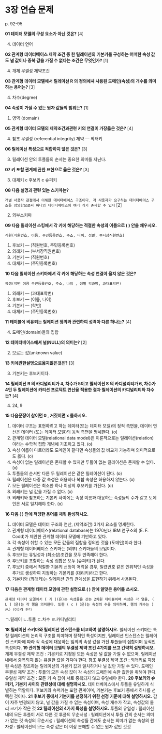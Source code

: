 
# 3장 연습 문제

p. 92-95

**01 데이터 모델의 구성 요소가 아닌 것온?** [4]


4. 데이터 언어

**02 관계형 데이터베이스 제약 조건 중 한 릴레이션의 기본키를 구성하는 어떠한 속성 값도 널 값이나 중복 값을 가질 수 없다는 조건은 무엇인가?** [1]


4. 개체 무결성 제약조건

**03 관계형 데이터 모델에서 릴레이선 R 의 정의에셔 사용된 도메인(속성)의 개수를 의미하는 용어는?** [3]


4. 차수(degree)

**04 속성이 가질 수 있는 원자 값들의 범위는?** [1]

1. 영역 (domain)


**05 관계형 데이터 모델의 제약조건과관련 키의 연결이 가장옳은 것은?** [4]


4. 참조 무결성 (referential integrity) 제약 — 외래키

**06 릴레이선 특성으로 적합하지 않은 것은?** [3]


3. 릴레이션 안의 투플들의 순서는 중요한 의미를 지닌다.


**07 키 포함 관계에 관한 표현으로 옳은 것은?** [3]


3. 대체키 c 후보키 c 슈퍼키


**08 다음 설명과 관련 있는 스키마는?**

`개별 사용자 관점에서 이해한 데이터베이스 구조이다. 각 사용자가 요구하는 데이터베이스 구조를 정의함으로써 하나의 데이터베이스에 여러 개가 존재할 수 있다` [2]


2. 외부스키마


**09 다음 릴레이션 스킹에서 각 키에 해당하는 적절한 속성의 이름으로 ( ) 안을 채우시오.**

`직원(직원번호, 이름, 주민등록번호, 주소, 나이, 성별, 부서장직원번호)`

1. 후보키 — (직원번호, 주민등록번호)
2. 외래키 — (부서장직원번호)
3. 기본키 — (직원번호)
4. 대체키 — (주민등록번호)

**10 다음 릴레이션 스키마에셔 각 키에 해당하는 속성 연결이 옳지 않은 것은?**

`학생(학번 이름 주민등록번호, 주소, 나이 , 성별 학과명, 과대표학번)`

1. 외래키 — (과대표학번)
2. 후보키 — (이름, 나이)
3. 기본키 — (학번)
4. 대체키 — (주민등록번호)

**11 테이블에 비유되는 릴레이션 정의와 관련하여 성격아 다른 하나는?** [4]


4. 도메인(domain)들의 집합

**12 데이터베이스에셔 널(NULL)의 의미는?** [2]


2. 모르는 값(unknown value)


**13 키에관한설명으로옳지않은것은?** [3]


3. 기본키는 후보키이다.


**14 릴레이션 R 의 카디널리티가 4, 차수가 5이고 릴레이션 S 의 카디널리티가 6, 차수가 4인 두 릴레이션에 카티션 프로덕트 연산율 적용한 결과 릴레이션의 카디널리티와 차수는?** [4]


4. 24, 9

**15 다음문장이 참이먼 0 , 거짓이면 x 를하시오.**

1. 데이터 구조는 표현하려고 하는 데이터(또는 데이터 모델)의 정적 측면을, 데이터 연산은 데이터 (또는 데이터 모델)의 동적 측면을 명세한다. (o)
2. 관계형 데이터 모델(relational data model)은 이론적으로는 릴레이션(relation) 이라는 수학적 집합 개념에 기초하고 있다. (o)
3. 속성 이름이 다르더라도 도메인이 같다면 속성들의 값 비교가 가능하며 의미적으로도 옳다. (o)
4. 속성이 없는 릴레이션은 존재할 수 있지만 투플이 없는 릴레이션은 존재할 수 없다. (x)
5. 투플들의 순서만 다른 두 릴레이션은 같은 릴레이션이 된다. (o)
6. 릴레이션은 다중 값 속성은 허용하나 복합 속성은 허용하지 않는다. (x)
7. 모든 릴레이션은 최소한 하나 이상의 후보키를 가진다. (o)
8. 외래키는 널 값을 가질 수 없다. (x)
9. 외래키와 참조하는 기본키 사이에는 속성 이름과 대응하는 속성들의 수가 같고 도메인은 서로 일치해야 한다. (o)

**16 다음 ( ) 안에 적당한 용어를 채워 완성하시오.**

1. 데이터 모델은 데이터 구조와 연산, (제약조건) 3가지 요소를 명세한다.
2. 관계형 데이터베이스(relational database)는 1970년대 IBM 연구소의 (E. F. Codd)가 제안한 관계형 데이터 모델에 기반하고 있다.
3. 각 속성이 취할 수 있는 모든 값들의 집합을 정의한 것을 (도메인)이라 한다.
4. 관계형 데이터베이스 스키마는 (외부) 스키마들의 모임이다.
5. 후보키는 유일성과 (최소성)조건을 모두 만족해야 한다.
6. 후보키를 포함하는 속성 집합은 모두 (슈퍼키)가 된다.
7. 후보키 중에서 적절한 기본키 선정이 어려울 경우, 일련번호 같은 인위적인 속성을 추가로 생성하여 지정하는 기본키를 (대리키)라고 한다.
8. 기본키와 (외래키)는 릴레이션 간의 관계성을 표현하기 위해서 사용된다.

**17 다음은 관계형 데이터 모뎀에 관한 설명으로 ( ) 안에 알맞은 용어를 쓰시오.**

`관계형 데이터 모델에서 ( 기 )(은)는 속성들을 갖는 2차원 테이블이며 속성은 각 열을, ( L )（은)는 각 행을 의미한다. 또한 ( c )（은)는 속성의 수를 의미하며, 행의 개수는 ( 己)（이)라 한다`

ㄱ.릴레이
ㄴ.투플
ㄷ.차수
ㄹ.카디널리티

**18 릴레이션 스키마와 릴레이션 인스턴스를 비교하여 설명하시오.**
릴레이션 스키마는 특정 릴레이션의 논리적 구조를 의미하며 정적인 특성이지만, 릴레이션 인스턴스는 릴레이션 스키마에 따라 각 속성에 대응하는 임의의 속성 값을 가진 투플들의 집합이며 동적인 특성이다.
**19 관계형 데이터 모델의 무결성 제약 조건 4가지를 쓰고 간략히 설명하시오.**
개체 무결성 제약 조건 : 기본키로 지정된 모든 속성은 널 값을 가질 수 없으며, 릴레이션 내에서 중복되지 않는 유일한 값을 가져야 한다.
참조 무결성 제약 조건 : 외래키로 지정된 속성은 참조하는 릴레이션의 기본키 값과 일치하거나 널 값만 가질 수 있다.
도메인 무결성 제약 조건 : 투플의 모든 속성 값이 각 속성의 도메인에 속한 값만을 취해야 한다.
유일성 제약 조건 : 모든 키 속 값이 서로 중복되지 않고 유일해야 한다.
**20 후보키와 슈퍼키, 기본키 사이의 관련성에 대해 설명하시오.**
데이터베이스에서 투플을 유일하게 식별하는 역할이다. 후보키와 슈퍼키는 포함 관계이며, 기본키는 후보키 중에서 하나를 선택한 것이다.
**21 후보키 중에서 기본키를 선정하기 위한 선정 기준에 대해 설명하시오.**
값이 자주 변경되지 않고, 널 값을 가질 수 없는 속성이며, 속성 개수가 작고, 속성값의 물리 크기가 작은 것
**22 릴레이션의 4가지 특성을 설명하시오.**
투플의 유일성 : 릴레이션 내의 모든 투플이 서로 다른 것
투플의 무순서성 : 릴레이션에서 투플 간의 순서는 의미가 없는 것
속성의 무순서성 : 릴레이션의 속성들 간에도 순서는 의미가 없는 
속성의 원자성 : 릴레이션의 모든 속성 값은 더 이상 분해할 수 없는 원자 값인 것것
